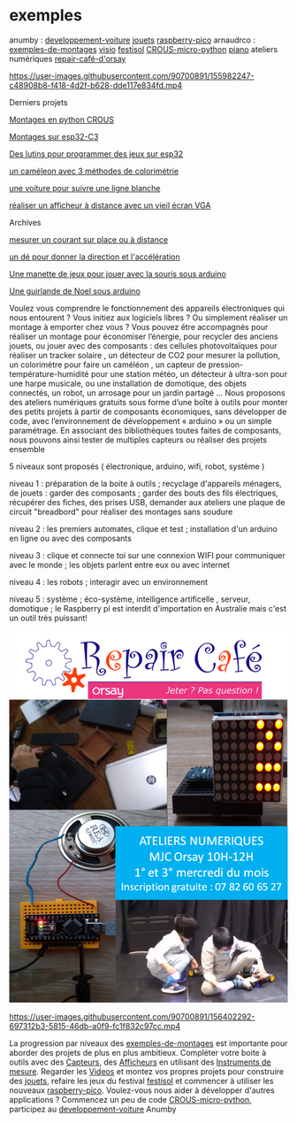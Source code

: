 # exemples

anumby : [developpement-voiture](https://github.com/anumby-source/developpement-voiture/wiki) [jouets](https://github.com/anumby-source/jouets/wiki) [raspberry-pico](https://github.com/anumby-source/raspberry-pico/wiki) arnaudrco : [exemples-de-montages](https://github.com/arnaudrco/exemples/wiki) [visio](https://github.com/arnaudrco/visio/wiki) [festisol](https://github.com/arnaudrco/festisol/wiki) [CROUS-micro-python](https://github.com/arnaudrco/CROUS-micro-python/wiki) [piano](https://github.com/arnaudrco/piano-pour-adulte-debutant/wiki) ateliers numériques [repair-café-d'orsay](https://www.repaircafe-orsay.org/category/blog/ateliers-numeriques-blog/)


https://user-images.githubusercontent.com/90700891/155982247-c48908b8-f418-4d2f-b628-dde117e834fd.mp4


Derniers projets

[Montages en python CROUS](https://github.com/arnaudrco/CROUS-micro-python)

[Montages sur esp32-C3](https://github.com/arnaudrco/CROUS-micro-python/blob/main/read-me-esp-C3.pdf)

[Des lutins pour programmer des jeux sur esp32](https://github.com/arnaudrco/exemples/blob/main/esp-Sprites/read-me-sprites.pdf)

[un caméleon avec 3 méthodes de colorimétrie](https://github.com/arnaudrco/exemples/blob/main/cameleon/read-me-cameleon.pdf)

[une voiture pour suivre une ligne blanche](https://github.com/anumby-source/jouets/blob/main/voiture-eclairee/read-me-voiture-eclairee.pdf)

[réaliser un afficheur à distance avec un vieil écran VGA](https://github.com/anumby-source/jouets/blob/main/affichage-a-distance/read-me-affichage.pdf)

Archives

[mesurer un courant sur place ou à distance](https://github.com/arnaudrco/exemples/blob/main/read-me-boucle-de-courant.pdf)

[un dé pour donner la direction et l'accélération](https://github.com/arnaudrco/exemples/blob/main/de-accelerometre/de-accelerom%C3%A8tre.mp4)

[Une manette de jeux pour jouer avec la souris sous arduino](https://github.com/arnaudrco/exemples/blob/main/manette-de-jeux-pro/read-me-manette.pdf)

[Une guirlande de Noel sous arduino](https://github.com/arnaudrco/exemples/blob/main/guirlande/read-me-guirlande.pdf)


Voulez vous comprendre le fonctionnement des appareils électroniques qui nous entourent ? Vous initiez aux logiciels libres ? Ou simplement réaliser un montage à emporter chez vous ?
Vous pouvez être accompagnés pour réaliser un montage pour économiser l’énergie,  pour recycler des anciens jouets,  ou jouer avec des composants : des cellules photovoltaïques pour réaliser un tracker solaire , un détecteur de CO2 pour mesurer la pollution, un colorimètre pour faire un caméléon , un capteur de pression-température-humidité  pour une station météo, un détecteur à ultra-son pour une harpe musicale, ou une installation de domotique, des objets connectés, un robot, un arrosage pour un jardin partagé …
Nous proposons des ateliers numériques gratuits sous forme d’une boîte à outils pour monter des petits projets à partir de composants économiques, sans développer de code, avec l’environnement de développement « arduino » ou un simple paramétrage. En associant des bibliothèques toutes faites de composants, nous pouvons ainsi tester de multiples capteurs ou réaliser des projets ensemble

5 niveaux sont proposés ( électronique, arduino, wifi, robot, système )

niveau 1  : préparation de la boite à outils ; recyclage d'appareils ménagers, de jouets : garder des composants ; garder des bouts des fils électriques, récupérer des fiches, des prises USB, demander aux ateliers une plaque de circuit  "breadbord" pour réaliser des montages sans soudure

niveau 2 : les premiers automates, clique et test ; installation d'un arduino en ligne ou avec des composants

niveau 3 :  clique et connecte toi sur une connexion WIFI pour communiquer avec le monde ; les objets parlent entre eux ou avec internet

niveau 4 : les robots ; interagir avec un environnement

niveau 5 : système ; éco-système, intelligence artificelle , serveur, domotique ; le Raspberry pi est interdit d'importation en Australie mais c'est un outil très puissant! 

![affiche](https://github.com/arnaudrco/exemples/blob/main/affiche.png)

https://user-images.githubusercontent.com/90700891/156402292-697312b3-5815-46db-a0f9-fc1f832c97cc.mp4

La progression par niveaux des [exemples-de-montages](https://github.com/arnaudrco/exemples/wiki) est importante pour aborder des projets de plus en plus ambitieux. Compléter votre boite à outils avec des [Capteurs](https://github.com/arnaudrco/exemples/wiki/Capteurs), des [Afficheurs](https://github.com/arnaudrco/exemples/wiki/Les-afficheurs) en utilisant des [Instruments de mesure](https://github.com/arnaudrco/exemples/wiki/G%C3%A9n%C3%A9rateurs-et-mesures). Regarder les [Videos](https://github.com/arnaudrco/visio/wiki/Video) et montez vos propres projets pour construire des [jouets](https://github.com/anumby-source/jouets/wiki), refaire les jeux du festival [festisol](https://github.com/arnaudrco/festisol/wiki) et commencer à utiliser les nouveaux [raspberry-pico](https://github.com/anumby-source/raspberry-pico/wiki). Voulez-vous nous aider à développer d'autres applications ? Commencez un peu de code [CROUS-micro-python](https://github.com/arnaudrco/CROUS-micro-python/wiki), participez au [developpement-voiture](https://github.com/anumby-source/developpement-voiture/wiki) Anumby

